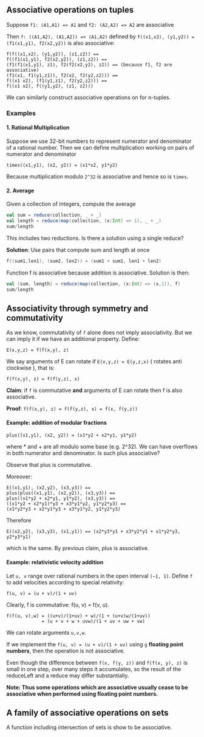 ## Associative operations on tuples

Suppose `f1: (A1,A1) => A1` and `f2: (A2,A2) => A2` are associative

Then `f: ((A1,A2), (A1,A2)) => (A1,A2)` defined by `f((x1,x2), (y1,y2)) = (f1(x1,y1), f2(x2,y2))` is also associative:
```
f(f((x1,x2), (y1,y2)), (z1,z2)) ==
f((f1(x1,y1), f2(x2,y2)), (z1,z2)) ==
(f1(f1(x1,y1), z1), f2(f2(x2,y2), z2)) == (because f1, f2 are associative)
(f1(x1, f1(y1,z1)), f2(x2, f2(y2,z2))) ==
f((x1 x2), (f1(y1,z1), f2(y2,z2))) ==
f((x1 x2), f((y1,y2), (z1, z2)))
```
We can similarly construct associative operations on for n-tuples.

### Examples

#### 1. Rational Multiplication

Suppose we use 32-bit numbers to represent numerator and denominator of a rational number. Then we can define multiplication working on pairs of numerator and denominator
```
times((x1,y1), (x2, y2)) = (x1*x2, y1*y2)
```
Because multiplication modulo `2^32` is associative and hence so is `times`.

#### 2. Average

Given a collection of integers, compute the average
```scala
val sum = reduce(collection, _ + _)
val length = reduce(map(collection, (x:Int) => 1), _ + _)
sum/length
```
This includes two reductions. Is there a solution using a single reduce?

**Solution**: Use pairs that compute sum and length at once
```scala
f((sum1,len1), (sum2, len2)) = (sum1 + sum1, len1 + len2)
```
Function f is associative because addition is associative.
Solution is then:
```scala
val (sum, length) = reduce(map(collection, (x:Int) => (x,1)), f)
sum/length
```

## Associativity through symmetry and commutativity

As we know, commutativity of `f` alone does not imply associativity. But we can imply it if we have an additional property. Define:
```
E(x,y,z) = f(f(x,y), z)
```
We say arguments of E can rotate if `E(x,y,z) = E(y,z,x)` ( rotates anti clockwise ), that is: 
```
f(f(x,y), z) = f(f(y,z), x)
```
**Claim**: if `f` is commutative **and** arguments of E can rotate then f is also associative.

**Proof**: `f(f(x,y), z) = f(f(y,z), x) = f(x, f(y,z))`

#### Example: addition of modular fractions
```
plus((x1,y1), (x2, y2)) = (x1*y2 + x2*y1, y1*y2)
```
where * and + are all modulo some base (e.g. 2^32).
We can have overflows in both numerator and denominator. Is such plus associative?

Observe that plus is commutative. 

Moreover:
```
E((x1,y1), (x2,y2), (x3,y3)) == 
plus(plus((x1,y1), (x2,y2)), (x3,y3)) ==
plus((x1*y2 + x2*y1, y1*y2), (x3,y3)) == 
((x1*y2 + x2*y1)*y3 + x3*y1*y2, y1*y2*y3) ==
(x1*y2*y3 + x2*y1*y3 + x3*y1*y2, y1*y2*y3)
```
Therefore
```
E((x2,y2), (x3,y3), (x1,y1)) == (x2*y3*y1 + x3*y2*y1 + x1*y2*y3, y2*y3*y1)
```
which is the same. By previous claim, plus is associative.

#### Example: relativistic velocity addition

Let `u, v` range over rational numbers in the open interval `(−1, 1)`. Define `f` to add velocities according to special relativity:
```
f(u, v) = (u + v)/(1 + uv)
```
Clearly, f is commutative: f(u, v) = f(v, u).
```
f(f(u, v),w) = ((u+v)/(1+uv) + w)/(1 + (u+v)w/(1+uv))
             = (u + v + w + uvw)/(1 + uv + uw + vw)
```
We can rotate arguments `u,v,w`.

If we implement the `f(u, v) = (u + v)/(1 + uv)` using `g` **floating point numbers**, then the operation is not associative.

Even though the difference between `f(x, f(y, z))` and `f(f(x, y), z)` is small in one step, over many steps it accumulates, so the result of the reduceLeft and a reduce may differ substantially.

**Note: Thus some operations which are associative usually cease to be associative when performed using floating point numbers.**

## A family of associative operations on sets

A function including intersection of sets is show to be associative.





